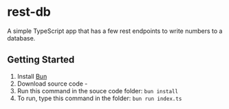 # rest-db
A simple TypeScript app that has a few rest endpoints to write numbers to a database.

## Getting Started
1. Install [Bun](https://bun.sh/)
2. Download source code - 
3. Run this command in the souce code folder: `bun install`
4. To run, type this command in the folder: `bun run index.ts`